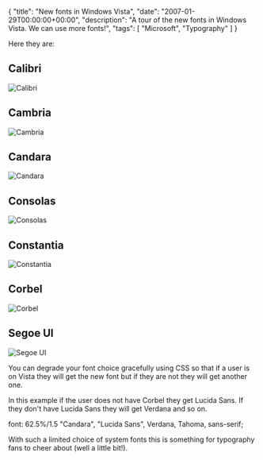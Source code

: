 {
  "title": "New fonts in Windows Vista",
  "date": "2007-01-29T00:00:00+00:00",
  "description": "A tour of the new fonts in Windows Vista. We can use more fonts!",
  "tags": [
    "Microsoft",
    "Typography"
  ]
}

Here they are:

## Calibri

![Calibri][1] 

## Cambria

![Cambria][2] 

## Candara

![Candara][3] 

## Consolas

![Consolas][4] 

## Constantia

![Constantia][5] 

## Corbel

![Corbel][6] 

## Segoe UI

![Segoe UI][7] 

You can degrade your font choice gracefully using CSS so that if a user is on Vista they will get the new font but if they are not they will get another one.

In this example if the user does not have Corbel they get Lucida Sans. If they don't have Lucida Sans they will get Verdana and so on. 

font: 62.5%/1.5 "Candara", "Lucida Sans", Verdana, Tahoma, sans-serif;

With such a limited choice of system fonts this is something for typography fans to cheer about (well a little bit!).

 [1]: http://shapeshed.com/images/articles/calibri.png 
 [2]: http://shapeshed.com/images/articles/cambria.png 
 [3]: http://shapeshed.com/images/articles/candara.png 
 [4]: http://shapeshed.com/images/articles/consolas.png 
 [5]: http://shapeshed.com/images/articles/constantia.png 
 [6]: http://shapeshed.com/images/articles/corbel.png 
 [7]: http://shapeshed.com/images/articles/segoe_ui.png 
